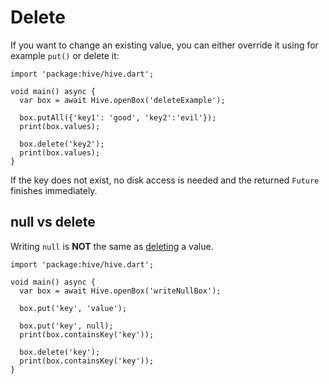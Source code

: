 # Delete

If you want to change an existing value, you can either override it using for example `put()` or delete it:

```dart:dart:300px
import 'package:hive/hive.dart';

void main() async {
  var box = await Hive.openBox('deleteExample');

  box.putAll({'key1': 'good', 'key2':'evil'});
  print(box.values);

  box.delete('key2');
  print(box.values);
}
```

If the key does not exist, no disk access is needed and the returned `Future` finishes immediately.

## null vs delete

Writing `null` is **NOT** the same as [deleting](delete.md) a value.

```dart:dart:350px
import 'package:hive/hive.dart';

void main() async {
  var box = await Hive.openBox('writeNullBox');

  box.put('key', 'value');

  box.put('key', null);
  print(box.containsKey('key'));

  box.delete('key');
  print(box.containsKey('key'));
}
```